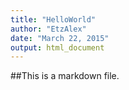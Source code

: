 ```yaml
---
title: "HelloWorld"
author: "EtzAlex"
date: "March 22, 2015"
output: html_document
---
```


##This is a markdown file.
